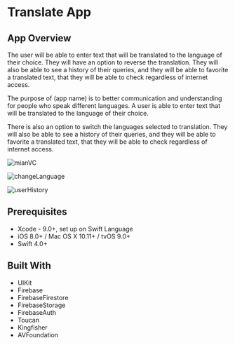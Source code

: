 # Translate App

## App Overview
The user will be able to enter text that will be translated to the language of their choice. They will have an option to reverse the translation. They will also be able to see a history of their queries, and they will be able to favorite a translated text, that they will be able to check regardless of internet access. 

The purpose of (app name) is to better communication and understanding for people who speak different languages. A user is able to enter text that will be translated to the language of their choice.

There is also an option to switch the languages selected to translation. They will also be able to see a history of their queries, and they will be able to favorite a translated text, that they will be able to check regardless of internet access. 

![mianVC](https://user-images.githubusercontent.com/43765300/55183340-f6763700-5165-11e9-89b8-4a3bd781e6af.gif)

![changeLanguage](https://user-images.githubusercontent.com/43765300/55183346-f8d89100-5165-11e9-9293-c27ad5d78239.gif)

![userHistory](https://user-images.githubusercontent.com/43765300/55183350-faa25480-5165-11e9-9890-8bdf8bd0e68a.gif)
## Prerequisites
* Xcode - 9.0+, set up on Swift Language
* iOS 8.0+ / Mac OS X 10.11+ / tvOS 9.0+
* Swift 4.0+

## Built With
* UIKit
* Firebase
* FirebaseFirestore
* FirebaseStorage
* FirebaseAuth
* Toucan
* Kingfisher
* AVFoundation 




